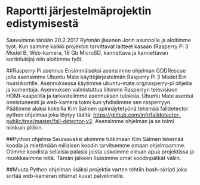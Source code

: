 # Raportti järjestelmäprojektin edistymisestä

Saavuimme tänään 20.2.2017 Ryhmän jäsenen Jorin asunnolle ja aloitimme työt.
Kun saimme kaikki projektiin tarvittavat laitteet kasaan (Rasperry Pi 3 Model B, Web-kamera, 16 Gb MicroSD, kannettava ja kannettavan kortinlukija) niin aloitimme työt.

##Rasperry Pi asennus
Ensimmäiseksi asensimme ohjelman GDDRescue jolla asensimme Ubuntu Mate käyttöjärjestelmän Rasperry Pi 3 Model B:n muistikortille. Asennuksessa käytimme ubuntu-mate.org/rasperry-pi ohjeita ja komentoja. Asennuksen valmistuttua liitimme Rasperryn televisioon HDMI-kaapelilla ja tarkastelimme asennuksen tuloksia. Ubuntu Mate asentui onnistuneesti ja web-kamera toimi kun yhdistimme sen rasperryyn. 
Päätimme aluksi kokeilla Kim Salmen opinnäytetyönä tekemää falldetector python ohjelmaa joka löytyy täältä: https://github.com/infr/falldetector-public/tree/master/fall-detector-v2. Asensimme ohjelman ja se toimi niinkuin pitikin.

##Python ohjelma
Seuraavaksi aloimme tutkimaan Kim Salmen tekemää koodia ja miettimään millaisen koodin tarvitsemme omaan ohjelmaamme. Otimme koodista sellaisia palasia joista uskoimme olevan apua projektissa ja muokkasimme niitä. Tämän jälkeen lisäsimme omat koodinpätkät väliin. 

##Muuta
Python ohjelman lisäksi projektia varten tehtiin bash-skripti joka siirtää web-kameran ottamat kuvat palvelimelle.


